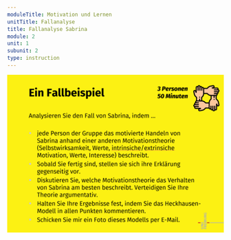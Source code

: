 ```yaml
---
moduleTitle: Motivation und Lernen
unitTitle: Fallanalyse
title: Fallanalyse Sabrina
module: 2
unit: 1
subunit: 2
type: instruction
---
```



![](fallbesprechung_sabrina.PNG)